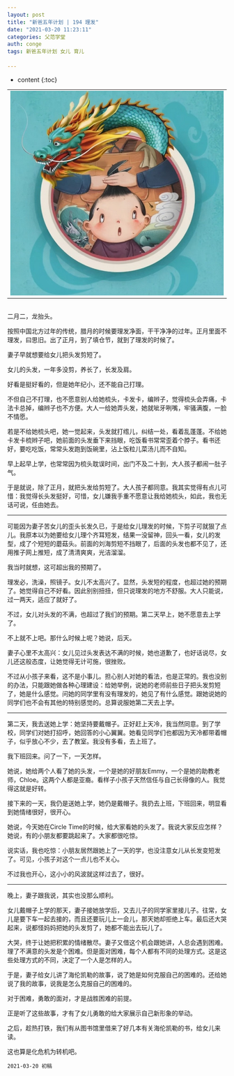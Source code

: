 ```yaml
---
layout: post
title: "新爸五年计划 | 194 理发"
date: "2021-03-20 11:23:11"
categories: 父范学堂
auth: conge
tags: 新爸五年计划 女儿 育儿

---
```

* content
{:toc}


||
|----|
| ![candies](/assets/images/父范学堂/2021-03-20-haircut.jpeg)|

##

二月二，龙抬头。

按照中国北方过年的传统，腊月的时候要理发净面，干干净净的过年。正月里面不理发，曰思旧。出了正月，到了填仓节，就到了理发的时候了。

妻子早就想要给女儿把头发剪短了。





女儿的头发，一年多没剪，养长了，长发及肩。

好看是挺好看的，但是她年纪小，还不能自己打理。

不但自己不打理，也不愿意别人给她梳头，卡发卡，编辫子，觉得梳头会弄痛，卡法卡总掉，编辫子也不方便。大人一给她弄头发，她就呲牙咧嘴，牢骚满腹，一脸不情愿。

若是不给她梳头吧，她一觉起来，头发就打绺儿，纠结一处，看着乱蓬蓬。不给她卡发卡梳辫子吧，她前面的头发垂下来挡眼，吃饭看书常常歪着个脖子。看书还好，要吃吃饭，常常头发跑到饭碗里，沾上饭粒儿菜汤儿而不自知。

早上起早上学，也常常因为梳头耽误时间，出门不及二十到，大人孩子都闹一肚子气。

于是就说，除了正月，就把头发给剪短了。大人孩子都同意。我其实觉得有点儿可惜：我觉得长头发挺好，可惜，女儿嫌我手重不愿意让我给她梳头，如此，我也无话可说，任由她去。

-----

可能因为妻子苦女儿的歪头长发久已，于是给女儿理发的时候，下剪子可就狠了点儿。我原本以为她要给女儿理个齐耳短发，结果一没留神，回头一看，女儿的发型，成了个短短的蘑菇头。前面的刘海剪短不挡眼了，后面的头发也都不见了，还用推子网上推短，成了清清爽爽，光洁溜溜。

我当时就想，这可超出我的预期了。

理发必，洗澡，照镜子。女儿不太高兴了。显然，头发短的程度，也超过她的预期了。她觉得自己不好看。因此别别扭扭，但只说理发的地方不舒服。大人只能说，过一两天，适应了就好了。

不过，女儿对头发的不满，也超过了我们的预期。第二天早上，她不愿意去上学了。

不上就不上吧。那什么时候上呢？她说，后天。

妻子心里不太高兴：女儿见过头发表达不满的时候，她也道歉了，也好话说尽，女儿还这般态度，让她觉得无计可施，很挫败。

不过从小孩子来看，这不是小事儿。担心别人对她的看法，也是正常的。我也没别的办法，只能跟她做各种心理建设：给她举例，说她的老师前些日子把头发剪短了，她是什么感觉。问她的同学里有没有理发的，她见了有什么感觉。跟她说她的同学们也不会有其他的特别感觉的。总算说服她第二天去上学。

----

第二天，我去送她上学：她坚持要戴帽子。正好赶上天冷，我当然同意。到了学校，同学们对她打招呼，她回答的小心翼翼。她看见同学们也都因为天冷都带着帽子，似乎放心不少，去了教室。我没有多看，去上班了。

我下班回来。问了一下，一天怎样。

她说，她给两个人看了她的头发，一个是她的好朋友Emmy，一个是她的助教老师，Chloe。这两个人都是亚裔。看样子小孩子天然信任与自己长得像的人。我觉得这就是好转。

接下来的一天，我仍是送她上学，她仍是戴帽子。我扔去上班，下班回来，明显看到她情绪很好，很开心。

她说，今天她在Circle Time的时候，给大家看她的头发了。我说大家反应怎样？她说，有的小朋友都要跳起来了。大家都很吃惊。

说实话，我也吃惊：小朋友居然跟她上了一天的学，也没注意女儿从长发变短发了。可见，小孩子对这个一点儿也不关心。

不过我也开心，这小小的风波就这样过去了，很好。

----

晚上，妻子跟我说，其实也没那么顺利。

女儿戴帽子上学的那天，妻子接她放学后，又去儿子的同学家里接儿子。往常，女儿是要下车一起去接的，而且还要玩儿上一会儿，那天她却拒绝上车。最后还大哭起来，说都怪妈妈把她的头发剪了，她都不能出去玩儿了。

大哭，终于让她把积累的情绪散尽。妻子又借这个机会跟她讲，人总会遇到困难。理了不满意的头发是个困难。但是面对困难，每个人都有不同的处理方式。这是这些处理方式的不同，决定了一个人是怎样的人。

于是，妻子给女儿讲了海伦凯勒的故事，说了她是如何克服自己的困难的。还给她说了我的故事，说我是怎么克服自己的困难的。

对于困难，勇敢的面对，才是战胜困难的前提。

正是听了这些故事，才有了女儿勇敢的给大家展示自己新形象的举动。

之后，趁热打铁，我们有从图书馆里借来了好几本有关海伦凯勒的书，给女儿来读。

这也算是化危机为转机吧。

```
2021-03-20 初稿
```

